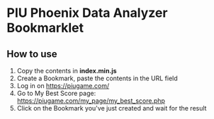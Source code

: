 # PIU Phoenix Data Analyzer Bookmarklet

## How to use
1. Copy the contents in **index.min.js**
2. Create a Bookmark, paste the contents in the URL field
3. Log in on https://piugame.com/
4. Go to My Best Score page: https://piugame.com/my_page/my_best_score.php
5. Click on the Bookmark you've just created and wait for the result
